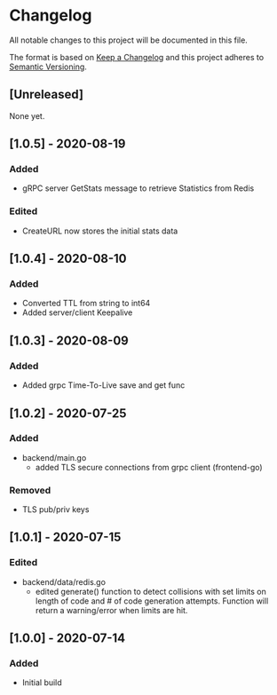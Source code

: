 # Changelog
All notable changes to this project will be documented in this file.

The format is based on [Keep a Changelog](http://keepachangelog.com/en/1.0.0/)
and this project adheres to [Semantic Versioning](http://semver.org/spec/v2.0.0.html).

## [Unreleased]
None yet.

## [1.0.5] - 2020-08-19
### Added 
- gRPC server GetStats message to retrieve Statistics from Redis 
### Edited
- CreateURL now stores the initial stats data

## [1.0.4] - 2020-08-10
### Added
- Converted TTL from string to int64
- Added server/client Keepalive

## [1.0.3] - 2020-08-09
### Added
- Added grpc Time-To-Live save and get func

## [1.0.2] - 2020-07-25
### Added
- backend/main.go
  - added TLS secure connections from grpc client (frontend-go)
### Removed
- TLS pub/priv keys

## [1.0.1] - 2020-07-15
### Edited
- backend/data/redis.go
  - edited generate() function to detect collisions with set limits on length of code and # of code generation attempts.  Function will return a warning/error when limits are hit.

## [1.0.0] - 2020-07-14
### Added
- Initial build